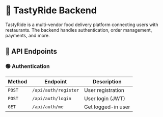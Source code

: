 # 🍔 TastyRide Backend

TastyRide is a multi-vendor food delivery platform connecting users with restaurants. The backend handles authentication, order management, payments, and more.

## 🚀 API Endpoints  

### **🟢 Authentication**
| Method | Endpoint        | Description           |
|--------|----------------|-----------------------|
| `POST` | `/api/auth/register` | User registration |
| `POST` | `/api/auth/login` | User login (JWT)   |
| `GET`  | `/api/auth/me` | Get logged-in user   |